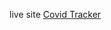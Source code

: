 live site
<a href="https://62ebf52b8fac9d00afd76e9e--heroic-begonia-55cf00.netlify.app/" target="_blank">Covid Tracker</a>
